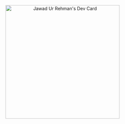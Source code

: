 <div align="center">

<a href="https://app.daily.dev/jawadurrehman21"><img src="https://api.daily.dev/devcards/v2/30parYBgxcpCkwj0y4pYc.png?type=default&r=z0z" width="356" alt="Jawad Ur Rehman's Dev Card"/></a>
</div>


